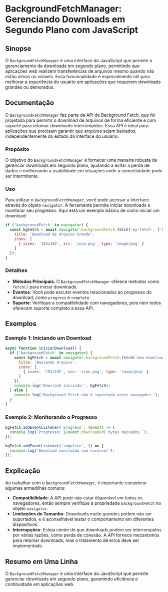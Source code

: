 <!--
Meta Description: # BackgroundFetchManager: Gerenciando Downloads em Segundo Plano com JavaScript ## Sinopse O `BackgroundFetchManager` é uma interface do JavaScript qu...
Meta Keywords: downloads, backgroundfetchmanager, que, download, com
-->

# BackgroundFetchManager: Gerenciando Downloads em Segundo Plano com JavaScript

## Sinopse
O `BackgroundFetchManager` é uma interface do JavaScript que permite o gerenciamento de downloads em segundo plano, permitindo que aplicações web realizem transferências de arquivos mesmo quando não estão ativas ou visíveis. Essa funcionalidade é especialmente útil para melhorar a experiência do usuário em aplicações que requerem downloads grandes ou demorados.

## Documentação
O `BackgroundFetchManager` faz parte da API de Background Fetch, que foi projetada para permitir o download de arquivos de forma eficiente e com suporte para retomar downloads interrompidos. Essa API é ideal para aplicações que precisam garantir que arquivos sejam baixados, independentemente do estado da interface do usuário.

### Propósito
O objetivo do `BackgroundFetchManager` é fornecer uma maneira robusta de gerenciar downloads em segundo plano, ajudando a evitar a perda de dados e melhorando a usabilidade em situações onde a conectividade pode ser intermitente.

### Uso
Para utilizar o `BackgroundFetchManager`, você pode acessar a interface através do objeto `navigator`. A ferramenta permite iniciar downloads e monitorar seu progresso. Aqui está um exemplo básico de como iniciar um download:

```javascript
if ('backgroundFetch' in navigator) {
  const bgFetch = await navigator.backgroundFetch.fetch('my-fetch', ['https://example.com/file.zip'], {
    title: 'Download de Arquivo Grande',
    icons: [
      { sizes: '192x192', src: 'icon.png', type: 'image/png' }
    ]
  });
}
```

### Detalhes
- **Métodos Principais**: O `BackgroundFetchManager` oferece métodos como `fetch()` para iniciar downloads.
- **Eventos**: Você pode escutar eventos relacionados ao progresso do download, como `progress` e `complete`.
- **Suporte**: Verifique a compatibilidade com navegadores, pois nem todos oferecem suporte completo a essa API.

## Exemplos
### Exemplo 1: Iniciando um Download
```javascript
async function iniciarDownload() {
  if ('backgroundFetch' in navigator) {
    const bgFetch = await navigator.backgroundFetch.fetch('meu-download', ['https://example.com/arquivo.zip'], {
      title: 'Baixando Arquivo',
      icons: [
        { sizes: '192x192', src: 'icon.png', type: 'image/png' }
      ]
    });
    console.log('Download iniciado:', bgFetch);
  } else {
    console.log('Background Fetch não é suportado neste navegador.');
  }
}
```

### Exemplo 2: Monitorando o Progresso
```javascript
bgFetch.addEventListener('progress', (event) => {
  console.log(`Progresso: ${event.downloaded} bytes baixados.`);
});

bgFetch.addEventListener('complete', () => {
  console.log('Download concluído com sucesso!');
});
```

## Explicação
Ao trabalhar com o `BackgroundFetchManager`, é importante considerar algumas armadilhas comuns:

- **Compatibilidade**: A API pode não estar disponível em todos os navegadores, então sempre verifique a propriedade `backgroundFetch` no objeto `navigator`.
- **Limitações de Tamanho**: Downloads muito grandes podem não ser suportados, e é aconselhável testar o comportamento em diferentes dispositivos.
- **Interrupções**: Esteja ciente de que downloads podem ser interrompidos por várias razões, como perda de conexão. A API fornece mecanismos para retomar downloads, mas o tratamento de erros deve ser implementado.

## Resumo em Uma Linha
O `BackgroundFetchManager` é uma interface do JavaScript que permite gerenciar downloads em segundo plano, garantindo eficiência e continuidade em aplicações web.